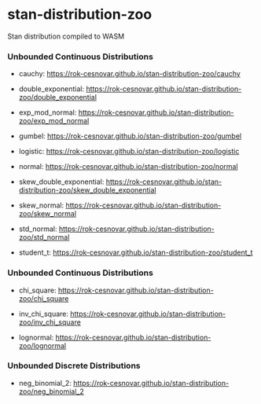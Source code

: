 # stan-distribution-zoo

Stan distribution compiled to WASM


### Unbounded Continuous Distributions

- cauchy: https://rok-cesnovar.github.io/stan-distribution-zoo/cauchy

- double_exponential: https://rok-cesnovar.github.io/stan-distribution-zoo/double_exponential

- exp_mod_normal: https://rok-cesnovar.github.io/stan-distribution-zoo/exp_mod_normal

- gumbel: https://rok-cesnovar.github.io/stan-distribution-zoo/gumbel

- logistic: https://rok-cesnovar.github.io/stan-distribution-zoo/logistic

- normal: https://rok-cesnovar.github.io/stan-distribution-zoo/normal

- skew_double_exponential: https://rok-cesnovar.github.io/stan-distribution-zoo/skew_double_exponential

- skew_normal: https://rok-cesnovar.github.io/stan-distribution-zoo/skew_normal

- std_normal: https://rok-cesnovar.github.io/stan-distribution-zoo/std_normal

- student_t: https://rok-cesnovar.github.io/stan-distribution-zoo/student_t

### Unbounded Continuous Distributions

- chi_square: https://rok-cesnovar.github.io/stan-distribution-zoo/chi_square

- inv_chi_square: https://rok-cesnovar.github.io/stan-distribution-zoo/inv_chi_square

- lognormal: https://rok-cesnovar.github.io/stan-distribution-zoo/lognormal



### Unbounded Discrete Distributions

- neg_binomial_2: https://rok-cesnovar.github.io/stan-distribution-zoo/neg_binomial_2